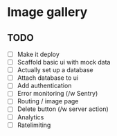 # Image gallery

## TODO

- [ ] Make it deploy
- [ ] Scaffold basic ui with mock data
- [ ] Actually set up a database
- [ ] Attach database to ui
- [ ] Add authentication
- [ ] Error monitoring (/w Sentry)
- [ ] Routing / image page
- [ ] Delete button (/w server action)
- [ ] Analytics
- [ ] Ratelimiting
